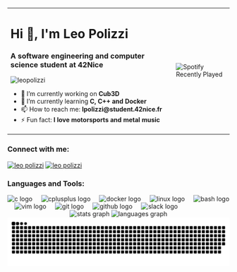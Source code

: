 <table>
  <tr>
    <td>
      <h1>Hi 👋, I'm Leo Polizzi</h1>
      <h3>A software engineering and computer science student at 42Nice</h3>
      <p>
        <img src="https://komarev.com/ghpvc/?username=leopolizzi&label=Profile%20views&color=0e75b6&style=flat" alt="leopolizzi" />
      </p>
      <ul>
        <li>🔭 I’m currently working on <strong>Cub3D</strong></li>
        <li>🌱 I’m currently learning <strong>C, C++ and Docker</strong></li>
        <li>📫 How to reach me: <strong>lpolizzi@student.42nice.fr</strong></li>
        <li>⚡ Fun fact: <strong>I love motorsports and metal music</strong></li>
      </ul>
    </td>
    <td>
      <img src="https://spotify-recently-played-readme.vercel.app/api?user=v8jqmabtapjbazat8n1x20x7m&unique=1" alt="Spotify Recently Played" width="300"/>
    </td>
  </tr>
</table>



<h3 align="left">Connect with me:</h3>
<p align="left">
<a href="https://linkedin.com/in/leo polizzi" target="blank"><img align="center" src="https://raw.githubusercontent.com/rahuldkjain/github-profile-readme-generator/master/src/images/icons/Social/linked-in-alt.svg" alt="leo polizzi" height="30" width="40" /></a>
<a href="https://www.leetcode.com/leo polizzi" target="blank"><img align="center" src="https://raw.githubusercontent.com/rahuldkjain/github-profile-readme-generator/master/src/images/icons/Social/leet-code.svg" alt="leo polizzi" height="30" width="40" /></a>
</p>

<h3 align="left">Languages and Tools:</h3>
<div align="left">
  <img src="https://cdn.jsdelivr.net/gh/devicons/devicon/icons/c/c-original.svg" height="30" alt="c logo"  />
  <img width="12" />
  <img src="https://cdn.jsdelivr.net/gh/devicons/devicon/icons/cplusplus/cplusplus-original.svg" height="30" alt="cplusplus logo"  />
  <img width="12" />
  <img src="https://cdn.jsdelivr.net/gh/devicons/devicon/icons/docker/docker-original.svg" height="30" alt="docker logo"  />
  <img width="12" />
  <img src="https://cdn.jsdelivr.net/gh/devicons/devicon/icons/linux/linux-original.svg" height="30" alt="linux logo"  />
  <img width="12" />
  <img src="https://cdn.simpleicons.org/gnubash/4EAA25" height="30" alt="bash logo"  />
  <img width="12" />
  <img src="https://cdn.jsdelivr.net/gh/devicons/devicon/icons/vim/vim-original.svg" height="30" alt="vim logo"  />
  <img width="12" />
  <img src="https://cdn.jsdelivr.net/gh/devicons/devicon/icons/git/git-original.svg" height="30" alt="git logo"  />
  <img width="12" />
  <img src="https://skillicons.dev/icons?i=github" height="30" alt="github logo"  />
  <img width="12" />
  <img src="https://cdn.jsdelivr.net/gh/devicons/devicon/icons/slack/slack-original.svg" height="30" alt="slack logo"  />
</div>

<div align="center">
  <img src="https://github-readme-stats-sigma-five.vercel.app/api?username=leopolizzi&hide_title=false&hide_rank=false&show_icons=true&include_all_commits=true&count_private=true&disable_animations=false&theme=dark&locale=en&hide_border=false" height="150" alt="stats graph" />
  <img src="https://github-readme-stats-sigma-five.vercel.app/api/top-langs?username=leopolizzi&locale=en&hide_title=false&layout=compact&card_width=320&langs_count=5&theme=dark&hide_border=false" height="150" alt="languages graph" />
</div>

<div align="center">
  <img src="https://raw.githubusercontent.com/leopolizzi/leopolizzi/output/snake.svg" alt="Snake animation" />
</div>


